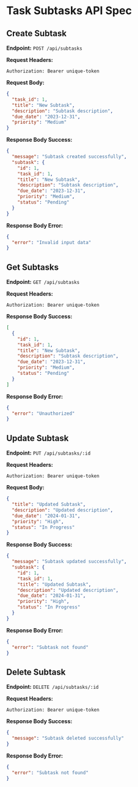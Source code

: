 # Task Subtasks API Spec

## Create Subtask

**Endpoint:** `POST /api/subtasks`

**Request Headers:**

`Authorization: Bearer unique-token`

**Request Body:**

```json
{
  "task_id": 1,
  "title": "New Subtask",
  "description": "Subtask description",
  "due_date": "2023-12-31",
  "priority": "Medium"
}
```

**Response Body Success:**

```json
{
  "message": "Subtask created successfully",
  "subtask": {
    "id": 1,
    "task_id": 1,
    "title": "New Subtask",
    "description": "Subtask description",
    "due_date": "2023-12-31",
    "priority": "Medium",
    "status": "Pending"
  }
}
```

**Response Body Error:**

```json
{
  "error": "Invalid input data"
}
```

## Get Subtasks

**Endpoint:** `GET /api/subtasks`

**Request Headers:**

`Authorization: Bearer unique-token`

**Response Body Success:**

```json
[
  {
    "id": 1,
    "task_id": 1,
    "title": "New Subtask",
    "description": "Subtask description",
    "due_date": "2023-12-31",
    "priority": "Medium",
    "status": "Pending"
  }
]
```

**Response Body Error:**

```json
{
  "error": "Unauthorized"
}
```

## Update Subtask

**Endpoint:** `PUT /api/subtasks/:id`

**Request Headers:**

`Authorization: Bearer unique-token`

**Request Body:**

```json
{
  "title": "Updated Subtask",
  "description": "Updated description",
  "due_date": "2024-01-31",
  "priority": "High",
  "status": "In Progress"
}
```

**Response Body Success:**

```json
{
  "message": "Subtask updated successfully",
  "subtask": {
    "id": 1,
    "task_id": 1,
    "title": "Updated Subtask",
    "description": "Updated description",
    "due_date": "2024-01-31",
    "priority": "High",
    "status": "In Progress"
  }
}
```

**Response Body Error:**

```json
{
  "error": "Subtask not found"
}
```

## Delete Subtask

**Endpoint:** `DELETE /api/subtasks/:id`

**Request Headers:**

`Authorization: Bearer unique-token`

**Response Body Success:**

```json
{
  "message": "Subtask deleted successfully"
}
```

**Response Body Error:**

```json
{
  "error": "Subtask not found"
}
```
